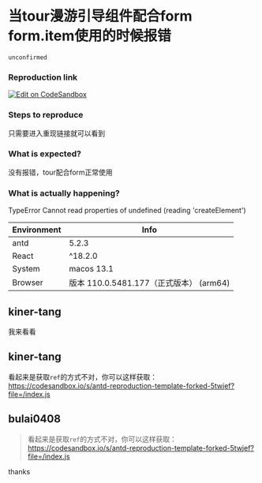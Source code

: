 # 当tour漫游引导组件配合form form.item使用的时候报错

`unconfirmed`

### Reproduction link

[![Edit on CodeSandbox](https://codesandbox.io/static/img/play-codesandbox.svg)](https://codesandbox.io/s/antd-reproduction-template-forked-higjrr?file=/index.js)

### Steps to reproduce

只需要进入重现链接就可以看到

### What is expected?

没有报错，tour配合form正常使用

### What is actually happening?

TypeError
Cannot read properties of undefined (reading 'createElement')

| Environment | Info                                    |
| ----------- | --------------------------------------- |
| antd        | 5.2.3                                   |
| React       | ^18.2.0                                 |
| System      | macos 13.1                              |
| Browser     | 版本 110.0.5481.177（正式版本） (arm64) |

<!-- generated by ant-design-issue-helper. DO NOT REMOVE -->

## kiner-tang

我来看看

## kiner-tang

看起来是获取`ref`的方式不对，你可以这样获取：
https://codesandbox.io/s/antd-reproduction-template-forked-5twjef?file=/index.js

## bulai0408

> 看起来是获取`ref`的方式不对，你可以这样获取： https://codesandbox.io/s/antd-reproduction-template-forked-5twjef?file=/index.js

thanks
